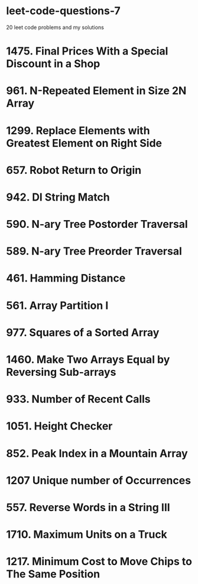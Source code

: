 # leet-code-questions-7

20 leet code problems and my solutions

# 1475. Final Prices With a Special Discount in a Shop

# 961. N-Repeated Element in Size 2N Array

# 1299. Replace Elements with Greatest Element on Right Side

# 657. Robot Return to Origin

# 942. DI String Match

# 590. N-ary Tree Postorder Traversal

# 589. N-ary Tree Preorder Traversal

# 461. Hamming Distance

# 561. Array Partition I

# 977. Squares of a Sorted Array

# 1460. Make Two Arrays Equal by Reversing Sub-arrays

# 933. Number of Recent Calls

# 1051. Height Checker

# 852. Peak Index in a Mountain Array

# 1207 Unique number of Occurrences

# 557. Reverse Words in a String III

# 1710. Maximum Units on a Truck

# 1217. Minimum Cost to Move Chips to The Same Position
